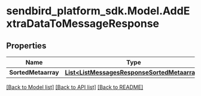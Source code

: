 
# sendbird_platform_sdk.Model.AddExtraDataToMessageResponse

## Properties

Name | Type | Description | Notes
------------ | ------------- | ------------- | -------------
**SortedMetaarray** | [**List&lt;ListMessagesResponseSortedMetaarray&gt;**](ListMessagesResponseSortedMetaarray.md) |  | [optional] 

[[Back to Model list]](../README.md#documentation-for-models)
[[Back to API list]](../README.md#documentation-for-api-endpoints)
[[Back to README]](../README.md)

